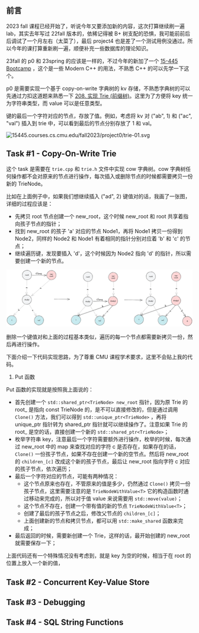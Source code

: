 ## 前言

2023 fall 课程已经开始了，听说今年又要添加新的内容，这次打算继续刷一遍 lab，其实去年写过 22fall 版本的，依稀记得被 B+ 树支配的恐惧，我可能前前后后调试了一个月左右（太菜了），最后 project4 也是差了一个测试用例没通过。所以今年的课打算重新刷一遍，顺便补充一些数据库的理论知识。

23fall 的 p0 和 23spring 的应该是一样的，不过今年的新加了一个 [15-445 Bootcamp](https://github.com/cmu-db/15445-bootcamp) ，这个是一些 Modern C++ 的用法，不熟悉 C++ 的可以先学一下这个。

p0 是需要实现一个基于 copy-on-write 字典树的 kv 存储，不熟悉字典树的可以先通过力扣这道题来熟悉一下 [208. 实现 Trie (前缀树)](https://leetcode.cn/problems/implement-trie-prefix-tree/)。这里为了方便将 key 统一为字符串类型，而 value 可以是任意类型。

键的最后一个字符对应的节点，存放了值。例如，考虑将 kv 对 ("ab", 1) 和 ("ac", "val") 插入到 trie 中，可以看到最后的节点分别存放了 1 和 val。

![15445.courses.cs.cmu.edu/fall2023/project0/trie-01.svg](https://15445.courses.cs.cmu.edu/fall2023/project0/trie-01.svg)


## Task #1 - Copy-On-Write Trie

这个 task 是需要在 `trie.cpp` 和 `trie.h` 文件中实现 cow 字典树。cow 字典树任何操作都不会对原来的节点进行操作，每次插入或删除节点的时候都需要拷贝一份新的 TrieNode。

比如在上面例子中，如果我们想继续插入 ("ad", 2) 键值对的话，我画了一张图，详细的过程应该是：
- 先拷贝 root 节点创建一个 new_root，这个时候 new_root 和 root 共享着指向孩子节点的指针；
- 找到 new_root 的孩子 'a' 对应的节点 Node1，再将 Node1 拷贝一份得到 Node2，同样的 Node2 和 Node1 有着相同的指针分别对应着 'b' 和 'c' 的节点；
- 继续遍历键，发现要插入 'd'，这个时候因为 Node2 指向 'd' 的指针，所以需要创建一个新的节点。

![](pics/Pasted%20image%2020230906175231.png)

删除一个键值对和上面的过程基本类似，遍历的每一个节点都需要新拷贝一份，然后再进行操作。

下面介绍一下代码实现思路，为了尊重 CMU 课程学术要求，这里不会贴上我的代码。

1. Put 函数

Put 函数的实现就是按照我上面说的：
- 首先创建一个 `std::shared_ptr<TrieNode> new_root` 指针，因为原 Trie 的 root_ 是指向 const TrieNode 的，是不可以直接修改的，但是通过调用 `Clone()` 方法，我们可以得到 `std::unique_ptr<TrieNode>` ，再将 unique_ptr 指针转为 shared_ptr 指针就可以继续操作了。注意如果 Trie 的 root_ 是空的话，直接创建一个新的 `std::shared_ptr<TrieNode>`；
- 枚举字符串 key，注意最后一个字符需要额外进行操作，枚举的时候，每次通过 new_root 中的 map 来查找对应的字符 c 是否存在，如果存在的话，`Clone()` 一份孩子节点，如果不存在创建一个新的空节点。然后将 new_root 的 `children_[c]` 改成这个新的孩子节点，最后让 new_root 指向字符 c 对应的孩子节点，依次遍历；
- 最后一个字符对应的节点，可能有两种情况：
	- 这个节点原来也存在，不管原来的值是多少，仍然通过 `Clone()` 拷贝一份孩子节点，这里需要注意的是 `TrieNodeWithValue<T>` 它的构造函数时通过移动来完成的，所以对于值 value 来说需要用 `std::move(value)`；
	- 这个节点不存在，创建一个带有值的新的节点 `TrieNodeWithValue<T>`；
	- 创建了最后的孩子节点之后，修改父节点的 `children_[c]`；
	- 上面创建新的节点和拷贝节点，都可以用 `std::make_shared` 函数来完成；
- 最后返回的时候，需要新创建一个 Trie，这样的话，最开始创建的 new_root 就需要保存一下；

上面代码还有一个特殊情况没有考虑到，就是 key 为空的时候，相当于在 root 的位置上放入一个新的值，

## Task #2 - Concurrent Key-Value Store

## Task #3 - Debugging

## Task #4 - SQL String Functions

